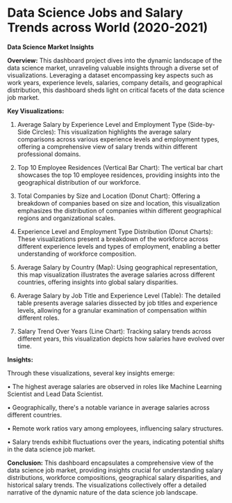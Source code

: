 # Data Science Jobs and Salary Trends across World (2020-2021)
**Data Science Market Insights**

**Overview:**
This dashboard project dives into the dynamic landscape of the data science market, unraveling valuable insights through a diverse set of visualizations. Leveraging a dataset encompassing key aspects such as work years, experience levels, salaries, company details, and geographical distribution, this dashboard sheds light on critical facets of the data science job market.

**Key Visualizations:**

1. Average Salary by Experience Level and Employment Type (Side-by-Side Circles): This visualization highlights the average salary comparisons across various experience levels and employment types, offering a comprehensive view of salary trends within different professional domains.

2. Top 10 Employee Residences (Vertical Bar Chart): The vertical bar chart showcases the top 10 employee residences, providing insights into the geographical distribution of our workforce.

3. Total Companies by Size and Location (Donut Chart): Offering a breakdown of companies based on size and location, this visualization emphasizes the distribution of companies within different geographical regions and organizational scales.

4. Experience Level and Employment Type Distribution (Donut Charts): These visualizations present a breakdown of the workforce across different experience levels and types of employment, enabling a better understanding of workforce composition.

5. Average Salary by Country (Map): Using geographical representation, this map visualization illustrates the average salaries across different countries, offering insights into global salary disparities.

6. Average Salary by Job Title and Experience Level (Table): The detailed table presents average salaries dissected by job titles and experience levels, allowing for a granular examination of compensation within different roles.

7. Salary Trend Over Years (Line Chart): Tracking salary trends across different years, this visualization depicts how salaries have evolved over time.


**Insights:**

Through these visualizations, several key insights emerge:

•	The highest average salaries are observed in roles like Machine Learning Scientist and Lead Data Scientist.

•	Geographically, there's a notable variance in average salaries across different countries.

•	Remote work ratios vary among employees, influencing salary structures.

•	Salary trends exhibit fluctuations over the years, indicating potential shifts in the data science job market.


**Conclusion:**
This dashboard encapsulates a comprehensive view of the data science job market, providing insights crucial for understanding salary distributions, workforce compositions, geographical salary disparities, and historical salary trends. The visualizations collectively offer a detailed narrative of the dynamic nature of the data science job landscape.
